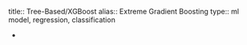 title:: Tree-Based/XGBoost
alias:: Extreme Gradient Boosting
type:: ml model, regression, classification

-